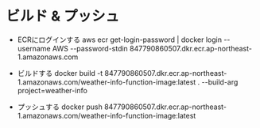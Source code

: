 # ビルド & プッシュ

- ECRにログインする
aws ecr get-login-password | docker login --username AWS --password-stdin 847790860507.dkr.ecr.ap-northeast-1.amazonaws.com

- ビルドする
docker build -t 847790860507.dkr.ecr.ap-northeast-1.amazonaws.com/weather-info-function-image:latest . --build-arg project=weather-info

- プッシュする
docker push 847790860507.dkr.ecr.ap-northeast-1.amazonaws.com/weather-info-function-image:latest